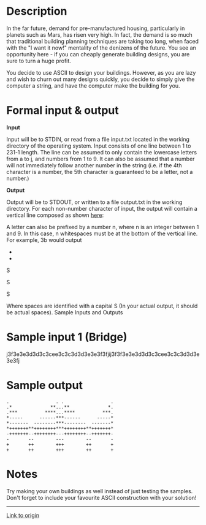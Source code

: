 # Description

In the far future, demand for pre-manufactured housing, particularly in planets such as Mars, has risen very high. In fact, the demand is so much that traditional building planning techniques are taking too long, when faced with the "I want it now!" mentality of the denizens of the future. You see an opportunity here - if you can cheaply generate building designs, you are sure to turn a huge profit.

You decide to use ASCII to design your buildings. However, as you are lazy and wish to churn out many designs quickly, you decide to simply give the computer a string, and have the computer make the building for you.

# Formal input & output

**Input**

Input will be to STDIN, or read from a file input.txt located in the working directory of the operating system. Input consists of one line between 1 to 231-1 length. The line can be assumed to only contain the lowercase letters from a to j, and numbers from 1 to 9. It can also be assumed that a number will not immediately follow another number in the string (i.e. if the 4th character is a number, the 5th character is guaranteed to be a letter, not a number.) 

**Output**

Output will be to STDOUT, or written to a file output.txt in the working directory. For each non-number character of input, the output will contain a vertical line composed as shown [here](http://i.imgur.com/twPajPG.png):



A letter can also be prefixed by a number n, where n is an integer between 1 and 9. In this case, n whitespaces must be at the bottom of the vertical line. For example, 3b would output

+

+

S

S

S



Where spaces are identified with a capital S (In your actual output, it should be actual spaces).
Sample Inputs and Outputs

# Sample input 1 (Bridge)

j3f3e3e3d3d3c3cee3c3c3d3d3e3e3f3fjij3f3f3e3e3d3d3c3cee3c3c3d3d3e3e3fj

# Sample output

    
    .                 . .                 .
    .*              **...**              *.
    .***          ****...****          ***.
    *-----      ------***------      -----*
    *-------  --------***--------  -------* 
    *+++++++**++++++++***++++++++**+++++++*
    -+++++++--++++++++---++++++++--+++++++-
    -       --        ---        --       -
    +       ++        +++        ++       +
    +       ++        +++        ++       +

# Notes



Try making your own buildings as well instead of just testing the samples. Don't forget to include your favourite ASCII construction with your solution!

---

[Link to origin](https://www.reddit.com/r/dailyprogrammer/236va2)